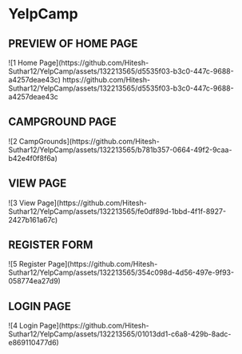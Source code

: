 # YelpCamp

<h2>PREVIEW OF HOME PAGE</h2>
![1 Home Page](https://github.com/Hitesh-Suthar12/YelpCamp/assets/132213565/d5535f03-b3c0-447c-9688-a4257deae43c)
https://github.com/Hitesh-Suthar12/YelpCamp/assets/132213565/d5535f03-b3c0-447c-9688-a4257deae43c

<h2>CAMPGROUND PAGE</h2>
![2 CampGrounds](https://github.com/Hitesh-Suthar12/YelpCamp/assets/132213565/b781b357-0664-49f2-9caa-b42e4f0f8f6a)

<h2>VIEW PAGE</h2>
![3 View Page](https://github.com/Hitesh-Suthar12/YelpCamp/assets/132213565/fe0df89d-1bbd-4f1f-8927-2427b161a67c)

<h2>REGISTER FORM</h2>
![5 Register Page](https://github.com/Hitesh-Suthar12/YelpCamp/assets/132213565/354c098d-4d56-497e-9f93-058774ea27d9)

<h2>LOGIN PAGE</h2>
![4 Login Page](https://github.com/Hitesh-Suthar12/YelpCamp/assets/132213565/01013dd1-c6a8-429b-8adc-e869110477d6)

